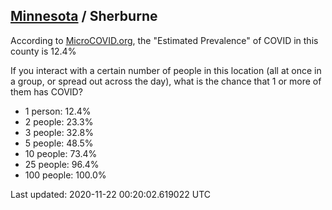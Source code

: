 
## [Minnesota](/united-states/minnesota) / Sherburne

According to [MicroCOVID.org](http://microcovid.org),
the "Estimated Prevalence" of COVID in this county is 12.4%

If you interact with a certain number of people in this location
(all at once in a group, or spread out across the day), what is the chance that
1 or more of them has COVID?

- 1 person: 12.4%
- 2 people: 23.3%
- 3 people: 32.8%
- 5 people: 48.5%
- 10 people: 73.4%
- 25 people: 96.4%
- 100 people: 100.0%

Last updated: 2020-11-22 00:20:02.619022 UTC
